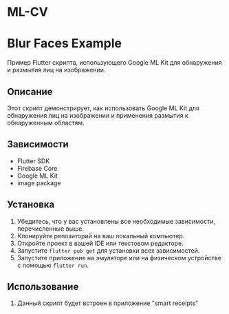 # ML-CV
# Blur Faces Example

Пример Flutter скрипта, использующего Google ML Kit для обнаружения и размытия лиц на изображении.

## Описание

Этот скрипт демонстрирует, как использовать Google ML Kit для обнаружения лиц на изображении и применения размытия к обнаруженным областям.

## Зависимости

- Flutter SDK
- Firebase Core
- Google ML Kit
- image package

## Установка

1. Убедитесь, что у вас установлены все необходимые зависимости, перечисленные выше.
2. Клонируйте репозиторий на ваш локальный компьютер.
3. Откройте проект в вашей IDE или текстовом редакторе.
4. Запустите `flutter pub get` для установки всех зависимостей.
5. Запустите приложение на эмуляторе или на физическом устройстве с помощью `flutter run`.

## Использование

1. Данный скрипт будет встроен в приложение "smart receipts"

